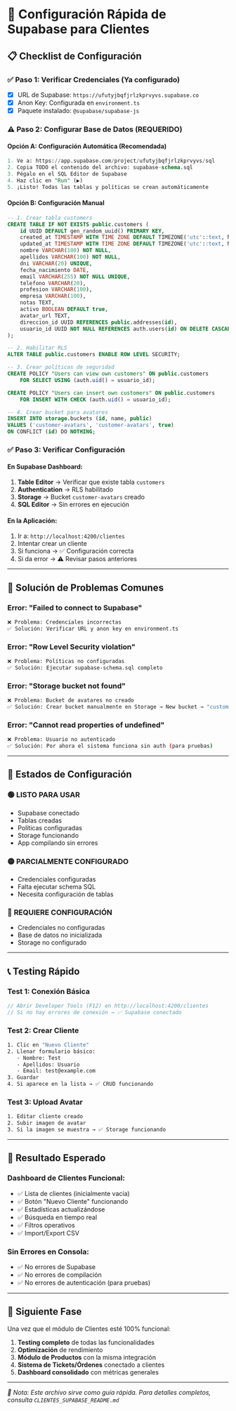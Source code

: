 # 🔧 Configuración Rápida de Supabase para Clientes

## 📋 Checklist de Configuración

### ✅ **Paso 1: Verificar Credenciales** (Ya configurado)
- [x] URL de Supabase: `https://ufutyjbqfjrlzkprvyvs.supabase.co`
- [x] Anon Key: Configurada en `environment.ts`
- [x] Paquete instalado: `@supabase/supabase-js`

### ⚠️ **Paso 2: Configurar Base de Datos** (REQUERIDO)

#### **Opción A: Configuración Automática (Recomendada)**
```sql
1. Ve a: https://app.supabase.com/project/ufutyjbqfjrlzkprvyvs/sql
2. Copia TODO el contenido del archivo: supabase-schema.sql
3. Pégalo en el SQL Editor de Supabase
4. Haz clic en "Run" (▶️)
5. ¡Listo! Todas las tablas y políticas se crean automáticamente
```

#### **Opción B: Configuración Manual**
```sql
-- 1. Crear tabla customers
CREATE TABLE IF NOT EXISTS public.customers (
    id UUID DEFAULT gen_random_uuid() PRIMARY KEY,
    created_at TIMESTAMP WITH TIME ZONE DEFAULT TIMEZONE('utc'::text, NOW()) NOT NULL,
    updated_at TIMESTAMP WITH TIME ZONE DEFAULT TIMEZONE('utc'::text, NOW()),
    nombre VARCHAR(100) NOT NULL,
    apellidos VARCHAR(100) NOT NULL,
    dni VARCHAR(20) UNIQUE,
    fecha_nacimiento DATE,
    email VARCHAR(255) NOT NULL UNIQUE,
    telefono VARCHAR(20),
    profesion VARCHAR(100),
    empresa VARCHAR(100),
    notas TEXT,
    activo BOOLEAN DEFAULT true,
    avatar_url TEXT,
    direccion_id UUID REFERENCES public.addresses(id),
    usuario_id UUID NOT NULL REFERENCES auth.users(id) ON DELETE CASCADE
);

-- 2. Habilitar RLS
ALTER TABLE public.customers ENABLE ROW LEVEL SECURITY;

-- 3. Crear políticas de seguridad
CREATE POLICY "Users can view own customers" ON public.customers
    FOR SELECT USING (auth.uid() = usuario_id);

CREATE POLICY "Users can insert own customers" ON public.customers
    FOR INSERT WITH CHECK (auth.uid() = usuario_id);

-- 4. Crear bucket para avatares
INSERT INTO storage.buckets (id, name, public)
VALUES ('customer-avatars', 'customer-avatars', true)
ON CONFLICT (id) DO NOTHING;
```

### ✅ **Paso 3: Verificar Configuración**

#### **En Supabase Dashboard:**
1. **Table Editor** → Verificar que existe tabla `customers`
2. **Authentication** → RLS habilitado
3. **Storage** → Bucket `customer-avatars` creado
4. **SQL Editor** → Sin errores en ejecución

#### **En la Aplicación:**
1. Ir a: `http://localhost:4200/clientes`
2. Intentar crear un cliente
3. Si funciona → ✅ Configuración correcta
4. Si da error → ⚠️ Revisar pasos anteriores

---

## 🚨 Solución de Problemas Comunes

### **Error: "Failed to connect to Supabase"**
```bash
❌ Problema: Credenciales incorrectas
✅ Solución: Verificar URL y anon key en environment.ts
```

### **Error: "Row Level Security violation"**
```bash
❌ Problema: Políticas no configuradas
✅ Solución: Ejecutar supabase-schema.sql completo
```

### **Error: "Storage bucket not found"**
```bash
❌ Problema: Bucket de avatares no creado
✅ Solución: Crear bucket manualmente en Storage → New bucket → "customer-avatars"
```

### **Error: "Cannot read properties of undefined"**
```bash
❌ Problema: Usuario no autenticado
✅ Solución: Por ahora el sistema funciona sin auth (para pruebas)
```

---

## 🔄 Estados de Configuración

### 🟢 **LISTO PARA USAR**
- Supabase conectado
- Tablas creadas
- Políticas configuradas
- Storage funcionando
- App compilando sin errores

### 🟡 **PARCIALMENTE CONFIGURADO**
- Credenciales configuradas
- Falta ejecutar schema SQL
- Necesita configuración de tablas

### 🔴 **REQUIERE CONFIGURACIÓN**
- Credenciales no configuradas
- Base de datos no inicializada
- Storage no configurado

---

## 📞 Testing Rápido

### **Test 1: Conexión Básica**
```typescript
// Abrir Developer Tools (F12) en http://localhost:4200/clientes
// Si no hay errores de conexión → ✅ Supabase conectado
```

### **Test 2: Crear Cliente**
```bash
1. Clic en "Nuevo Cliente"
2. Llenar formulario básico:
   - Nombre: Test
   - Apellidos: Usuario
   - Email: test@example.com
3. Guardar
4. Si aparece en la lista → ✅ CRUD funcionando
```

### **Test 3: Upload Avatar**
```bash
1. Editar cliente creado
2. Subir imagen de avatar
3. Si la imagen se muestra → ✅ Storage funcionando
```

---

## 🎯 Resultado Esperado

### **Dashboard de Clientes Funcional:**
- ✅ Lista de clientes (inicialmente vacía)
- ✅ Botón "Nuevo Cliente" funcionando
- ✅ Estadísticas actualizándose
- ✅ Búsqueda en tiempo real
- ✅ Filtros operativos
- ✅ Import/Export CSV

### **Sin Errores en Consola:**
- ✅ No errores de Supabase
- ✅ No errores de compilación
- ✅ No errores de autenticación (para pruebas)

---

## 🚀 Siguiente Fase

Una vez que el módulo de Clientes esté 100% funcional:

1. **Testing completo** de todas las funcionalidades
2. **Optimización** de rendimiento
3. **Módulo de Productos** con la misma integración
4. **Sistema de Tickets/Órdenes** conectado a clientes
5. **Dashboard consolidado** con métricas generales

---

*📝 Nota: Este archivo sirve como guía rápida. Para detalles completos, consulta `CLIENTES_SUPABASE_README.md`*
